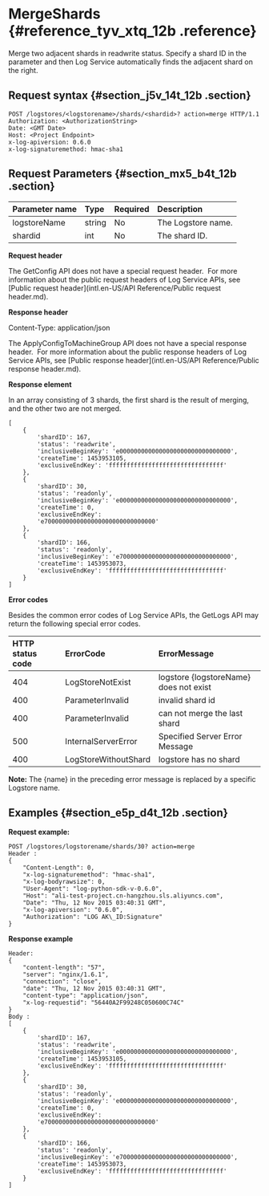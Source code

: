 # MergeShards {#reference_tyv_xtq_12b .reference}

Merge two adjacent shards in readwrite status. Specify a shard ID in the parameter and then Log Service automatically finds the adjacent shard on the right.

## Request syntax {#section_j5v_14t_12b .section}

```
POST /logstores/<logstorename>/shards/<shardid>? action=merge HTTP/1.1
Authorization: <AuthorizationString>
Date: <GMT Date>
Host: <Project Endpoint>
x-log-apiversion: 0.6.0
x-log-signaturemethod: hmac-sha1
```

## Request Parameters {#section_mx5_b4t_12b .section}

|Parameter name|Type|Required|Description|
|:-------------|:---|:-------|:----------|
|logstoreName|string|No|The Logstore name.|
|shardid|int|No|The shard ID.|

**Request header**

The GetConfig API does not have a special request header.  For more information about the public request headers of Log Service APIs, see [Public request header](intl.en-US/API Reference/Public request header.md).

**Response header**

Content-Type: application/json

The ApplyConfigToMachineGroup API does not have a special response header.  For more information about the public response headers of Log Service APIs, see [Public response header](intl.en-US/API Reference/Public response header.md).

**Response element**

In an array consisting of 3 shards, the first shard is the result of merging, and the other two are not merged.

```
[
    {
        'shardID': 167, 
        'status': 'readwrite', 
        'inclusiveBeginKey': 'e0000000000000000000000000000000',
        'createTime': 1453953105,
        'exclusiveEndKey': 'ffffffffffffffffffffffffffffffff'
    }, 
    {
        'shardID': 30, 
        'status': 'readonly', 
        'inclusiveBeginKey': 'e0000000000000000000000000000000', 
        'createTime': 0, 
        'exclusiveEndKey': 
        'e7000000000000000000000000000000'
    },
    {
        'shardID': 166, 
        'status': 'readonly', 
        'inclusiveBeginKey': 'e7000000000000000000000000000000', 
        'createTime': 1453953073, 
        'exclusiveEndKey': 'ffffffffffffffffffffffffffffffff'
    }
]
```

**Error codes**

Besides the common error codes of Log Service APIs, the GetLogs API may return the following special error codes.

|HTTP status code|ErrorCode|ErrorMessage|
|:---------------|:--------|:-----------|
|404|LogStoreNotExist|logstore \{logstoreName\} does not exist|
|400|ParameterInvalid|invalid shard id|
|400|ParameterInvalid|can not merge the last shard|
|500|InternalServerError|Specified Server Error Message|
|400|LogStoreWithoutShard|logstore has no shard|

**Note:** The \{name\} in the preceding error message is replaced by a specific Logstore name.

## Examples {#section_e5p_d4t_12b .section}

**Request example:**

```
POST /logstores/logstorename/shards/30? action=merge
Header :
{
    "Content-Length": 0, 
    "x-log-signaturemethod": "hmac-sha1", 
    "x-log-bodyrawsize": 0, 
    "User-Agent": "log-python-sdk-v-0.6.0", 
    "Host": "ali-test-project.cn-hangzhou.sls.aliyuncs.com", 
    "Date": "Thu, 12 Nov 2015 03:40:31 GMT", 
    "x-log-apiversion": "0.6.0", 
    "Authorization": "LOG AK\_ID:Signature"
}
```

**Response example**

```
Header:
{
    "content-length": "57", 
    "server": "nginx/1.6.1", 
    "connection": "close", 
    "date": "Thu, 12 Nov 2015 03:40:31 GMT", 
    "content-type": "application/json", 
    "x-log-requestid": "56440A2F99248C050600C74C"
}
Body :
[
    {
        'shardID': 167, 
        'status': 'readwrite', 
        'inclusiveBeginKey': 'e0000000000000000000000000000000',
        'createTime': 1453953105,
        'exclusiveEndKey': 'ffffffffffffffffffffffffffffffff'
    }, 
    {
        'shardID': 30, 
        'status': 'readonly', 
        'inclusiveBeginKey': 'e0000000000000000000000000000000', 
        'createTime': 0, 
        'exclusiveEndKey': 
        'e7000000000000000000000000000000'
    },
    {
        'shardID': 166, 
        'status': 'readonly', 
        'inclusiveBeginKey': 'e7000000000000000000000000000000', 
        'createTime': 1453953073, 
        'exclusiveEndKey': 'ffffffffffffffffffffffffffffffff'
    }
]
```

